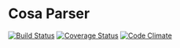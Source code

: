 # Cosa Parser #
[![Build Status](https://travis-ci.org/paulharfenmeister/cosa_parser.svg)](https://travis-ci.org/paulharfenmeister/cosa_parser)
[![Coverage Status](https://coveralls.io/repos/paulharfenmeister/cosa_parser/badge.svg?branch=master&service=github)](https://coveralls.io/github/paulharfenmeister/cosa_parser?branch=master)
[![Code Climate](https://codeclimate.com/github/paulharfenmeister/cosa_parser/badges/gpa.svg)](https://codeclimate.com/github/paulharfenmeister/cosa_parser)